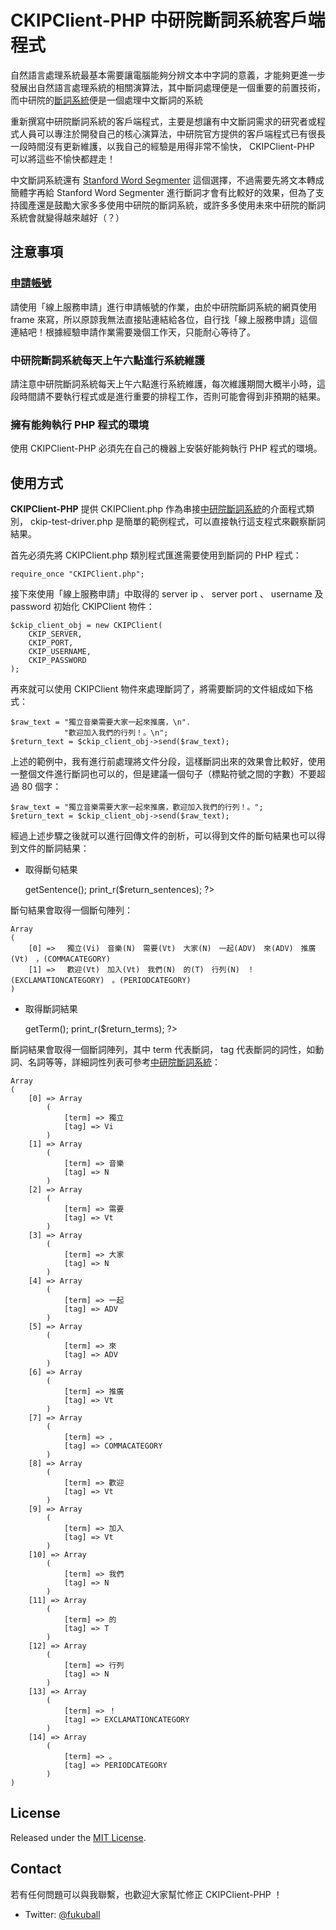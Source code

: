 # CKIPClient-PHP 中研院斷詞系統客戶端程式

自然語言處理系統最基本需要讓電腦能夠分辨文本中字詞的意義，才能夠更進一步發展出自然語言處理系統的相關演算法，其中斷詞處理便是一個重要的前置技術，而中研院的[斷詞系統](http://ckipsvr.iis.sinica.edu.tw/)便是一個處理中文斷詞的系統

重新撰寫中研院斷詞系統的客戶端程式，主要是想讓有中文斷詞需求的研究者或程式人員可以專注於開發自己的核心演算法，中研院官方提供的客戶端程式已有很長一段時間沒有更新維護，以我自己的經驗是用得非常不愉快， CKIPClient-PHP 可以將這些不愉快都趕走！

中文斷詞系統還有 [Stanford Word Segmenter](http://nlp.stanford.edu/software/segmenter.shtml) 這個選擇，不過需要先將文本轉成簡體字再給 Stanford Word Segmenter 進行斷詞才會有比較好的效果，但為了支持國產還是鼓勵大家多多使用中研院的斷詞系統，或許多多使用未來中研院的斷詞系統會就變得越來越好（？）

## 注意事項

### [申請帳號](http://ckipsvr.iis.sinica.edu.tw/)

請使用「線上服務申請」進行申請帳號的作業，由於中研院斷詞系統的網頁使用 frame 來寫，所以原諒我無法直接貼連結給各位，自行找「線上服務申請」這個連結吧！根據經驗申請作業需要幾個工作天，只能耐心等待了。

### 中研院斷詞系統每天上午六點進行系統維護

請注意中研院斷詞系統每天上午六點進行系統維護，每次維護期間大概半小時，這段時間請不要執行程式或是進行重要的排程工作，否則可能會得到非預期的結果。

### 擁有能夠執行 PHP 程式的環境

使用 CKIPClient-PHP 必須先在自己的機器上安裝好能夠執行 PHP 程式的環境。

## 使用方式

**CKIPClient-PHP** 提供 CKIPClient.php 作為串接[中研院斷詞系統](http://ckipsvr.iis.sinica.edu.tw/)的介面程式類別， ckip-test-driver.php 是簡單的範例程式，可以直接執行這支程式來觀察斷詞結果。

首先必須先將 CKIPClient.php 類別程式匯進需要使用到斷詞的 PHP 程式：

    require_once "CKIPClient.php";

接下來使用「線上服務申請」中取得的 server ip 、 server port 、 username 及 password 初始化 CKIPClient 物件：

    $ckip_client_obj = new CKIPClient(
        CKIP_SERVER,
        CKIP_PORT,
        CKIP_USERNAME,
        CKIP_PASSWORD
    );

再來就可以使用 CKIPClient 物件來處理斷詞了，將需要斷詞的文件組成如下格式：

    $raw_text = "獨立音樂需要大家一起來推廣，\n".
                "歡迎加入我們的行列！。\n";
    $return_text = $ckip_client_obj->send($raw_text);

上述的範例中，我有進行前處理將文件分段，這樣斷詞出來的效果會比較好，使用一整個文件進行斷詞也可以的，但是建議一個句子（標點符號之間的字數）不要超過 80 個字：

    $raw_text = "獨立音樂需要大家一起來推廣，歡迎加入我們的行列！。";
    $return_text = $ckip_client_obj->send($raw_text);

經過上述步驟之後就可以進行回傳文件的剖析，可以得到文件的斷句結果也可以得到文件的斷詞結果：

* 取得斷句結果

    <?php
    $return_sentences = $ckip_client_obj->getSentence();
    print_r($return_sentences);
    ?>

斷句結果會取得一個斷句陣列：

    Array
    (
        [0] => 　獨立(Vi)　音樂(N)　需要(Vt)　大家(N)　一起(ADV)　來(ADV)　推廣(Vt)　，(COMMACATEGORY)
        [1] => 　歡迎(Vt)　加入(Vt)　我們(N)　的(T)　行列(N)　！(EXCLAMATIONCATEGORY)　。(PERIODCATEGORY)
    )

* 取得斷詞結果

    <?php
    $return_terms = $ckip_client_obj->getTerm();
    print_r($return_terms);
    ?>

斷詞結果會取得一個斷詞陣列，其中 term 代表斷詞， tag 代表斷詞的詞性，如動詞、名詞等等，詳細詞性列表可參考[中研院斷詞系統](http://ckipsvr.iis.sinica.edu.tw/)：

    Array
    (
        [0] => Array
            (
                [term] => 獨立
                [tag] => Vi
            )
        [1] => Array
            (
                [term] => 音樂
                [tag] => N
            )
        [2] => Array
            (
                [term] => 需要
                [tag] => Vt
            )
        [3] => Array
            (
                [term] => 大家
                [tag] => N
            )
        [4] => Array
            (
                [term] => 一起
                [tag] => ADV
            )
        [5] => Array
            (
                [term] => 來
                [tag] => ADV
            )
        [6] => Array
            (
                [term] => 推廣
                [tag] => Vt
            )
        [7] => Array
            (
                [term] => ，
                [tag] => COMMACATEGORY
            )
        [8] => Array
            (
                [term] => 歡迎
                [tag] => Vt
            )
        [9] => Array
            (
                [term] => 加入
                [tag] => Vt
            )
        [10] => Array
            (
                [term] => 我們
                [tag] => N
            )
        [11] => Array
            (
                [term] => 的
                [tag] => T
            )
        [12] => Array
            (
                [term] => 行列
                [tag] => N
            )
        [13] => Array
            (
                [term] => ！
                [tag] => EXCLAMATIONCATEGORY
            )
        [14] => Array
            (
                [term] => 。
                [tag] => PERIODCATEGORY
            )
    )

## License

Released under the [MIT License](http://opensource.org/licenses/MIT).


## Contact

若有任何問題可以與我聯繫，也歡迎大家幫忙修正 CKIPClient-PHP ！

* Twitter: [@fukuball](https://twitter.com/fukuball)